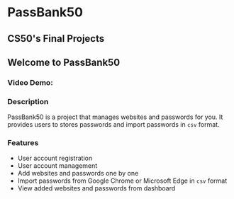 # PassBank50 #
## CS50's Final Projects

## Welcome to PassBank50

### Video Demo: <TODO>
  
### Description
  PassBank50 is a project that manages websites and passwords for you. It provides users to stores passwords and import passwords in `csv` format.
  
### Features
- User account registration
- User account management
- Add websites and passwords one by one
- Import passwords from Google Chrome or Microsoft Edge in `csv` format
- View added websites and passwords from dashboard

### 
